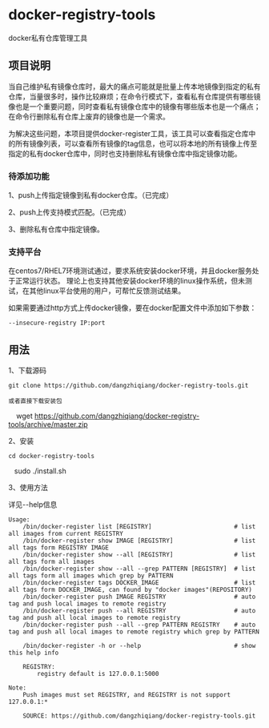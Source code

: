 # docker-registry-tools
docker私有仓库管理工具

## 项目说明
当自己维护私有镜像仓库时，最大的痛点可能就是批量上传本地镜像到指定的私有仓库，当量很多时，操作比较麻烦；在命令行模式下，查看私有仓库提供有哪些镜像也是一个重要问题，同时查看私有镜像仓库中的镜像有哪些版本也是一个痛点；在命令行删除私有仓库上废弃的镜像也是一个需求。

为解决这些问题，本项目提供docker-register工具，该工具可以查看指定仓库中的所有镜像列表，可以查看所有镜像的tag信息，也可以将本地的所有镜像上传至指定的私有docker仓库中，同时也支持删除私有镜像仓库中指定镜像功能。

### 待添加功能

1、push上传指定镜像到私有docker仓库。（已完成）

2、push上传支持模式匹配。（已完成）

3、删除私有仓库中指定镜像。

### 支持平台

在centos7/RHEL7环境测试通过，要求系统安装docker环境，并且docker服务处于正常运行状态。
理论上也支持其他安装docker环境的linux操作系统，但未测试，在其他linux平台使用的用户，可帮忙反馈测试结果。

如果需要通过http方式上传docker镜像，要在docker配置文件中添加如下参数：

    --insecure-registry IP:port

## 用法

1、下载源码

    git clone https://github.com/dangzhiqiang/docker-registry-tools.git
    
    或者直接下载安装包
    
    wget https://github.com/dangzhiqiang/docker-registry-tools/archive/master.zip

2、安装

    cd docker-registry-tools
    sudo ./install.sh

3、使用方法

详见--help信息

    Usage:
        /bin/docker-register list [REGISTRY]                       # list all images from current REGISTRY
        /bin/docker-register show IMAGE [REGISTRY]                 # list all tags form REGISTRY IMAGE
        /bin/docker-register show --all [REGISTRY]                 # list all tags form all images
        /bin/docker-register show --all --grep PATTERN [REGISTRY]  # list all tags form all images which grep by PATTERN
        /bin/docker-register tags DOCKER_IMAGE                     # list all tags form DOCKER_IMAGE, can found by "docker images"(REPOSITORY)
        /bin/docker-register push IMAGE REGISTRY                   # auto tag and push local images to remote registry
        /bin/docker-register push --all REGISTRY                   # auto tag and push all local images to remote registry
        /bin/docker-register push --all --grep PATTERN REGISTRY    # auto tag and push all local images to remote registry which grep by PATTERN
    
        /bin/docker-register -h or --help                          # show this help info
    
        REGISTRY:
            registry default is 127.0.0.1:5000
    
    Note:
        Push images must set REGISTRY, and REGISTRY is not support 127.0.0.1:*

        SOURCE: https://github.com/dangzhiqiang/docker-registry-tools.git
